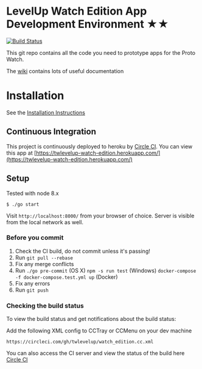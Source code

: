 # LevelUp Watch Edition App Development Environment ★★

[![Build Status](https://circleci.com/gh/twlevelup/watch_edition_react.png)](https://circleci.com/gh/twlevelup/watch_edition_react)

This git repo contains all the code you need to prototype apps for the Proto Watch.

The [wiki](https://github.com/twlevelup/watch_edition/wiki) contains lots of useful documentation

# Installation

See the [Installation Instructions](https://github.com/twlevelup/watch_edition/wiki/Installation)

## Continuous Integration

This project is continuously deployed to heroku by [Circle CI](https://circleci.com).
You can view this app at [https://twlevelup-watch-edition.herokuapp.com/](https://twlevelup-watch-edition.herokuapp.com/)


## Setup
Tested with node 8.x

```
$ ./go start
```

Visit `http://localhost:8000/` from your browser of choice.
Server is visible from the local network as well.


### Before you commit

1. Check the CI build, do not commit unless it's passing!
2. Run ```git pull --rebase```
3. Fix any merge conflicts
4. Run
```./go pre-commit``` (OS X)
```npm -s run test``` (Windows)
```docker-compose -f docker-compose.test.yml up``` (Docker)
4. Fix any errors
5. Run ```git push```

### Checking the build status

To view the build status and get notifications about the build status:

Add the following XML config to CCTray or CCMenu on your dev machine

	https://circleci.com/gh/twlevelup/watch_edition.cc.xml

You can also access the CI server and view the status of the build here [Circle CI](https://circleci.com/gh/twlevelup/watch_edition_react)


